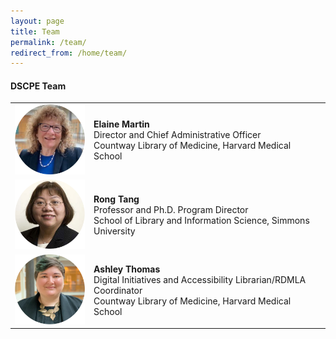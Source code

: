 ```yaml
---
layout: page
title: Team
permalink: /team/
redirect_from: /home/team/
---
```


#### DSCPE Team

<table>
  <tr><td rowspan="1" width="25%;float:left;margin:10px"><img src="/images/team_photos/elainem.png" alt="Elaine Martin Photo"></td>
    <td><div><b>Elaine Martin</b><br> Director and Chief Administrative Officer<br> Countway Library of Medicine, Harvard Medical School</div></td></tr>
  <tr><td rowspan="1" width="width:100px;float:left;margin:10px"><img src="/images/team_photos/rongt.png" alt="Rong Tang Photo"></td>
    <td><div><b>Rong Tang</b><br> Professor and Ph.D. Program Director<br> School of Library and Information Science, Simmons University</div></td></tr>
  <tr><td rowspan="1" width="width:100px;float:left;margin:10px"><img src="/images/team_photos/ashleyt.png" alt="Ashley Thomas Photo"></td>
    <td><div><b>Ashley Thomas</b><br> Digital Initiatives and Accessibility Librarian/RDMLA Coordinator<br> Countway Library of Medicine, Harvard Medical School</div></td></tr>
</table>
